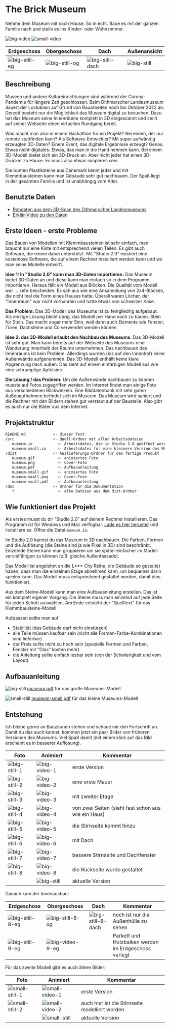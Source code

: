 # The Brick Museum

Nehme dein Museum mit nach Hause. So in echt. Baue es mit der ganzen Familie nach und stelle es ins Kinder- oder Wohnzimmer.

![big-video] ![small-video]

|Erdgeschoss      |Obergeschoss      |Dach      |Außenansicht    |
|-----------------|-----------------|-----------------|----------------|
|![big-still-eg]|![big-still-og]|![big-still-dach]|![big-still]  |


## Beschreibung

Museen und andere Kultureinrichtungen sind während der Corona-Pandemie für längere Zeit geschlossen. Beim Dithmarscher Landesmuseum dauert der Lockdown auf Grund von Bauarbeiten noch bis Oktober 2022 an. Derzeit besteht nur die Möglichkeit das Museum digital zu besuchen. Dazu hat das Museum seine Innenräume komplett in 3D eingescannt und stellt auf seiner Webseite einen virtuellen Rundgang bereit.

Was macht man also in einem Hackathon für ein Projekt? Bei einem, der nur remote stattfinden kann? Als Software-Entwickler? Mit super aufwändig erzeugten 3D-Daten? Einem Event, das digitale Ergebnisse erzeugt? Genau. Etwas nicht-digitales. Etwas, das man in die Hand nehmen kann. Bei einem 3D-Modell bietet sich ein 3D-Druck an. Aber nicht jeder hat einen 3D-Drucker zu Hause. Es muss also etwas simpleres sein.

Die bunten Plastiksteine aus Dänemark kennt jeder und mit Klemmbausteinen kann man Gebäude sehr gut nachbauen. Der Spaß liegt in der gesamten Familie und ist unabhängig vom Alter.

## Benutzte Daten

- [Rohdaten aus dem 3D-Scan des Dithmarscher Landesmuseums](https://codingdavinci.de/daten/rohdaten-aus-dem-3d-scan-des-dithmarscher-landesmuseums)
- [Erklär-Video zu den Daten](https://www.youtube.com/watch?v=NF7MXZgoYto)

## Erste Ideen - erste Probleme

Das Bauen von Modellen mit Klemmbausteinen ist sehr einfach, man braucht nur eine Kiste mit entsprechend vielen Teilen. Es gibt auch Software, die einem dabei unterstützt. Mit "Studio 2.0" existiert eine kostenlose Software, die auf einem Rechner installiert werden kann und wo man seine Modelle entwirft.

**Idee 1: In "Studio 2.0" kann man 3D-Daten importieren.** Das Museum bietet 3D-Daten an und diese kann man einfach so in dem Programm importieren. Heraus fällt ein Modell aus Blöcken. Die Qualität vom Modell war ... sehr bescheiden. Es sah aus wie eine Ansammlung von 2x4-Blöcken, die nicht mal die Form eines Hauses hatte. Überall waren Löcher, der "Innenraum" war nicht vorhanden und hatte etwas von schweizer Käse.

**Das Problem:** Das 3D-Modell des Museums ist zu feingliedrig aufgebaut. Als einzige Lösung bleibt übrig, das Modell per Hand nach zu bauen. Stein für Stein. Das macht sogar mehr Sinn, weil dann auch Elemente wie Fenster, Türen, Dachsteine und Co verwendet werden können.

**Idee 2: das 3D-Modell erlaubt den Nachbau des Museums.** Das 3D-Modell ist sehr gut. Man kann bereits auf der Webseite des Museums eine Wanderung innerhalb der Räume unternehmen. Das nachbauen des Innenraums ist kein Problem. Allerdings wurden (bis auf den Innenhof) keine Außenwände aufgenommen. Das 3D-Modell enthällt keine klare Abgrenzung nach außen. Das sieht auf einem einfarbigen Modell aus wie eine schrumplige Apfelsine.

**Die Lösung / das Problem:** Um die Außenwände nachbauen zu können musste auf Fotos zugegriffen werden. Im Internet findet man einige Foto aus verschiedenen Blickwinkeln. Eine Bilddatenbank mit sehr guten Außenaufnahmen befindet sich im Museum. Das Museum wird saniert und die Rechner mit den Bildern stehen gut verstaut auf der Baustelle. Also gibt es auch nur die Bilder aus dem Internet.

## Projektstruktur

```bash
README.md            <- dieser Text
/src                 <- Quell-Ordner mit allen Arbeitsdateien
   museum.io           <- Arbeitsdatei, die in Studio 2.0 geöffnet werden kann
   museum-small.io     <- Arbeitsdatei für eine kleinere Version des Museums
/dist                <- Auslieferungs-Ordner für das fertige Produkt
   museum.gif          <- animiertes Foto
   museum.png          <- Cover-Foto
   museum.pdf          <- Aufbauanleitung
   museum-small.gif    <- animiertes Foto
   museum-small.png    <- Cover-Foto
   museum-small.pdf    <- Aufbauanleitung
/doc                 <- Ordner für die Dokumentation
   *                   <- alte Dateien aus dem dist-Ordner
```

## Wie funktioniert das Projekt

Als erstes musst du dir "Studio 2.0" auf deinem Rechner installieren. Das Programm ist für Windows und Mac verfügbar. [Lade es hier herunter](https://www.bricklink.com/v3/studio/download.page) und installiere es. Öffne die Datei `museum.io`.

Im Studio 2.0 kannst du das Museum in 3D nachbauen. Die Farben, Formen und die Auflösung (die Steine sind ja wie Pixel in 3D) sind beschränkt. Einzelnde Steine kann man gruppieren um sie später einfacher im Modell vervielfältigen zu können (z.B. gleiche Außenfassade).

Das Modell ist angelehnt an die L*** City Reihe, die Gebäude so gestaltet haben, dass man die einzelnen Etage abnehmen kann, um bequemer darin spielen kann. Das Modell muss entsprechend gestaltet werden, damit dies funktioniert.

Aus dem Steine-Modell kann man eine Aufbauanleitung erstellen. Das ist ein komplett eigener Vorgang. Die Steine muss man einzelnd auf jede Seite für jeden Schritt auswählen. Am Ende entsteht der "Quelltext" für das Klemmbausteine-Modell.

Aufpassen sollte man auf

- Stabilität (das Gebäude darf nicht einstürzen)
- alle Teile müssen kaufbar sein (nicht alle Formen-Farbe-Kombinationen sind lieferbar)
- der Preis sollte nicht zu hoch sein (spezielle Formen und Farben, Fenster mit "Glas" kosten mehr)
- die Anleitung sollte einfach lesbar sein (von der Schwierigkeit und vom Layout)

## Aufbauanleitung

![big-still]
[museum.pdf](https://git.chaotikum.org/tursics/3d-druck-ohne-3d-druck/-/raw/main/dist/museum.pdf) für das große Museums-Modell

![small-still]
[museum-small.pdf](https://git.chaotikum.org/tursics/3d-druck-ohne-3d-druck/-/raw/main/dist/museum-small.pdf) für das kleine Museums-Modell

## Entstehung

Ich bleibe gerne an Bauzäunen stehen und schaue mir den Fortschritt an. Damit du das auch kannst, kommen jetzt ein paar Bilder von früheren Versionen des Museums. Viel Spaß damit (mit einem klick auf das Bild erscheint es in besserer Auflösung).

|Foto            |Animiert        |Kommentar  |
|----------------|----------------|-----------|
|![big-still-1]  |![big-video-1]  |erste Version  |
|![big-still-2]  |![big-video-2]  |eine erste Mauer  |
|![big-still-3]  |![big-video-3]  |mit zweiter Etage  |
|![big-still-4]  |![big-video-4]  |von zwei Seiten (sieht fast schon aus wie ein Haus)  |
|![big-still-5]  |![big-video-5]  |die Stirnseite kommt hinzu  |
|![big-still-6]  |![big-video-6]  |mit Dach  |
|![big-still-7]  |![big-video-7]  |bessere Stirnseite und Dachfenster  |
|![big-still-8]  |![big-video-8]  |die Rückseite wurde gestaltet  |
|                |![big-still]    |aktuelle Version  |

Danach kam der Innenausbau:

|Erdgeschoss      |Obergeschoss      |Dach      |Kommentar  |
|-----------------|-----------------|-----------------|-----------|
|![big-still-8-eg]|![big-still-8-og]|![big-still-8-dach]|noch ist nur die Außenhülle zu sehen  |
|![big-still-9-eg]|![big-video-9-eg]|  |Parkett und Holzbalken werden im Erdgeschoss verlegt  |

Für das zweite Modell gibt es auch ältere Bilder:

|Foto            |Animiert        |Kommentar  |
|----------------|----------------|-----------|
|![small-still-1]|![small-video-1]|erste Version  |
|![small-still-2]|![small-video-2]|auch hier ist die Stirnseite modelliert worden  |
|                |![small-still]  |aktuelle Version  |

[big-still]: https://git.chaotikum.org/tursics/3d-druck-ohne-3d-druck/-/raw/main/dist/museum.png "Modell des Museums"
[big-still-1]: https://git.chaotikum.org/tursics/3d-druck-ohne-3d-druck/-/raw/main/doc/museum-1.png "älteres Modell des Museums"
[big-still-2]: https://git.chaotikum.org/tursics/3d-druck-ohne-3d-druck/-/raw/main/doc/museum-2.png "älteres Modell des Museums"
[big-still-3]: https://git.chaotikum.org/tursics/3d-druck-ohne-3d-druck/-/raw/main/doc/museum-3.png "älteres Modell des Museums"
[big-still-4]: https://git.chaotikum.org/tursics/3d-druck-ohne-3d-druck/-/raw/main/doc/museum-4.png "älteres Modell des Museums"
[big-still-5]: https://git.chaotikum.org/tursics/3d-druck-ohne-3d-druck/-/raw/main/doc/museum-5.png "älteres Modell des Museums"
[big-still-6]: https://git.chaotikum.org/tursics/3d-druck-ohne-3d-druck/-/raw/main/doc/museum-6.png "älteres Modell des Museums"
[big-still-7]: https://git.chaotikum.org/tursics/3d-druck-ohne-3d-druck/-/raw/main/doc/museum-7.png "älteres Modell des Museums"
[big-still-8]: https://git.chaotikum.org/tursics/3d-druck-ohne-3d-druck/-/raw/main/doc/museum-8.png "älteres Modell des Museums"
[big-still-9]: https://git.chaotikum.org/tursics/3d-druck-ohne-3d-druck/-/raw/main/doc/museum-9.png "älteres Modell des Museums"
[big-still-10]: https://git.chaotikum.org/tursics/3d-druck-ohne-3d-druck/-/raw/main/doc/museum-10.png "älteres Modell des Museums"

[big-still-eg]: https://git.chaotikum.org/tursics/3d-druck-ohne-3d-druck/-/raw/main/dist/museum-eg.png "Modell des Museums"
[big-still-8-eg]: https://git.chaotikum.org/tursics/3d-druck-ohne-3d-druck/-/raw/main/doc/museum-8-eg.png "älteres Modell des Museums"
[big-still-9-eg]: https://git.chaotikum.org/tursics/3d-druck-ohne-3d-druck/-/raw/main/doc/museum-9-eg.png "älteres Modell des Museums"
[big-still-10-eg]: https://git.chaotikum.org/tursics/3d-druck-ohne-3d-druck/-/raw/main/doc/museum-10-eg.png "älteres Modell des Museums"

[big-still-og]: https://git.chaotikum.org/tursics/3d-druck-ohne-3d-druck/-/raw/main/dist/museum-og.png "Modell des Museums"
[big-still-8-og]: https://git.chaotikum.org/tursics/3d-druck-ohne-3d-druck/-/raw/main/doc/museum-8-og.png "älteres Modell des Museums"
[big-still-9-og]: https://git.chaotikum.org/tursics/3d-druck-ohne-3d-druck/-/raw/main/doc/museum-9-og.png "älteres Modell des Museums"
[big-still-10-og]: https://git.chaotikum.org/tursics/3d-druck-ohne-3d-druck/-/raw/main/doc/museum-10-og.png "älteres Modell des Museums"

[big-still-dach]: https://git.chaotikum.org/tursics/3d-druck-ohne-3d-druck/-/raw/main/dist/museum-dach.png "Modell des Museums"
[big-still-8-dach]: https://git.chaotikum.org/tursics/3d-druck-ohne-3d-druck/-/raw/main/doc/museum-8-dach.png "älteres Modell des Museums"
[big-still-9-dach]: https://git.chaotikum.org/tursics/3d-druck-ohne-3d-druck/-/raw/main/doc/museum-9-dach.png "älteres Modell des Museums"
[big-still-10-dach]: https://git.chaotikum.org/tursics/3d-druck-ohne-3d-druck/-/raw/main/doc/museum-10-dach.png "älteres Modell des Museums"

[small-still]: https://git.chaotikum.org/tursics/3d-druck-ohne-3d-druck/-/raw/main/dist/museum-small.png "kleines Modell des Museums"
[small-still-1]: https://git.chaotikum.org/tursics/3d-druck-ohne-3d-druck/-/raw/main/doc/museum-small-1.png "kleines, älteres Modell des Museums"
[small-still-2]: https://git.chaotikum.org/tursics/3d-druck-ohne-3d-druck/-/raw/main/doc/museum-small-2.png "kleines, älteres Modell des Museums"
[small-still-3]: https://git.chaotikum.org/tursics/3d-druck-ohne-3d-druck/-/raw/main/doc/museum-small-3.png "kleines, älteres Modell des Museums"
[small-still-4]: https://git.chaotikum.org/tursics/3d-druck-ohne-3d-druck/-/raw/main/doc/museum-small-4.png "kleines, älteres Modell des Museums"
[small-still-5]: https://git.chaotikum.org/tursics/3d-druck-ohne-3d-druck/-/raw/main/doc/museum-small-5.png "kleines, älteres Modell des Museums"
[small-still-6]: https://git.chaotikum.org/tursics/3d-druck-ohne-3d-druck/-/raw/main/doc/museum-small-6.png "kleines, älteres Modell des Museums"
[small-still-7]: https://git.chaotikum.org/tursics/3d-druck-ohne-3d-druck/-/raw/main/doc/museum-small-7.png "kleines, älteres Modell des Museums"
[small-still-8]: https://git.chaotikum.org/tursics/3d-druck-ohne-3d-druck/-/raw/main/doc/museum-small-8.png "kleines, älteres Modell des Museums"
[small-still-9]: https://git.chaotikum.org/tursics/3d-druck-ohne-3d-druck/-/raw/main/doc/museum-small-9.png "kleines, älteres Modell des Museums"
[small-still-10]: https://git.chaotikum.org/tursics/3d-druck-ohne-3d-druck/-/raw/main/doc/museum-small-10.png "kleines, älteres Modell des Museums"

[big-video]: https://git.chaotikum.org/tursics/3d-druck-ohne-3d-druck/-/raw/main/dist/museum.gif "animiertes Modell des Museums"
[big-video-1]: https://git.chaotikum.org/tursics/3d-druck-ohne-3d-druck/-/raw/main/doc/museum-1.gif "animiertes, älteres Modell des Museums"
[big-video-2]: https://git.chaotikum.org/tursics/3d-druck-ohne-3d-druck/-/raw/main/doc/museum-2.gif "animiertes, älteres Modell des Museums"
[big-video-3]: https://git.chaotikum.org/tursics/3d-druck-ohne-3d-druck/-/raw/main/doc/museum-3.gif "animiertes, älteres Modell des Museums"
[big-video-4]: https://git.chaotikum.org/tursics/3d-druck-ohne-3d-druck/-/raw/main/doc/museum-4.gif "animiertes, älteres Modell des Museums"
[big-video-5]: https://git.chaotikum.org/tursics/3d-druck-ohne-3d-druck/-/raw/main/doc/museum-5.gif "animiertes, älteres Modell des Museums"
[big-video-6]: https://git.chaotikum.org/tursics/3d-druck-ohne-3d-druck/-/raw/main/doc/museum-6.gif "animiertes, älteres Modell des Museums"
[big-video-7]: https://git.chaotikum.org/tursics/3d-druck-ohne-3d-druck/-/raw/main/doc/museum-7.gif "animiertes, älteres Modell des Museums"
[big-video-8]: https://git.chaotikum.org/tursics/3d-druck-ohne-3d-druck/-/raw/main/doc/museum-8.gif "animiertes, älteres Modell des Museums"
[big-video-9]: https://git.chaotikum.org/tursics/3d-druck-ohne-3d-druck/-/raw/main/doc/museum-9.gif "animiertes, älteres Modell des Museums"
[big-video-10]: https://git.chaotikum.org/tursics/3d-druck-ohne-3d-druck/-/raw/main/doc/museum-10.gif "animiertes, älteres Modell des Museums"

[big-video-9-eg]: https://git.chaotikum.org/tursics/3d-druck-ohne-3d-druck/-/raw/main/doc/museum-9-eg.gif "animiertes, älteres Modell des Museums"
[big-video-10-eg]: https://git.chaotikum.org/tursics/3d-druck-ohne-3d-druck/-/raw/main/doc/museum-10-eg.gif "animiertes, älteres Modell des Museums"

[small-video]: https://git.chaotikum.org/tursics/3d-druck-ohne-3d-druck/-/raw/main/dist/museum-small.gif "kleines animiertes Modell des Museums"
[small-video-1]: https://git.chaotikum.org/tursics/3d-druck-ohne-3d-druck/-/raw/main/doc/museum-small-1.gif "kleines animiertes älteres Modell des Museums"
[small-video-2]: https://git.chaotikum.org/tursics/3d-druck-ohne-3d-druck/-/raw/main/doc/museum-small-2.gif "kleines animiertes älteres Modell des Museums"
[small-video-3]: https://git.chaotikum.org/tursics/3d-druck-ohne-3d-druck/-/raw/main/doc/museum-small-3.gif "kleines animiertes älteres Modell des Museums"
[small-video-4]: https://git.chaotikum.org/tursics/3d-druck-ohne-3d-druck/-/raw/main/doc/museum-small-4.gif "kleines animiertes älteres Modell des Museums"
[small-video-5]: https://git.chaotikum.org/tursics/3d-druck-ohne-3d-druck/-/raw/main/doc/museum-small-5.gif "kleines animiertes älteres Modell des Museums"
[small-video-6]: https://git.chaotikum.org/tursics/3d-druck-ohne-3d-druck/-/raw/main/doc/museum-small-6.gif "kleines animiertes älteres Modell des Museums"
[small-video-7]: https://git.chaotikum.org/tursics/3d-druck-ohne-3d-druck/-/raw/main/doc/museum-small-7.gif "kleines animiertes älteres Modell des Museums"
[small-video-8]: https://git.chaotikum.org/tursics/3d-druck-ohne-3d-druck/-/raw/main/doc/museum-small-8.gif "kleines animiertes älteres Modell des Museums"
[small-video-9]: https://git.chaotikum.org/tursics/3d-druck-ohne-3d-druck/-/raw/main/doc/museum-small-9.gif "kleines animiertes älteres Modell des Museums"
[small-video-10]: https://git.chaotikum.org/tursics/3d-druck-ohne-3d-druck/-/raw/main/doc/museum-small-10.gif "kleines animiertes älteres Modell des Museums"

